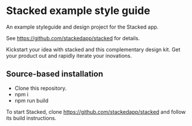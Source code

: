 # Stacked example style guide

An example styleguide and design project for the Stacked app.

See https://github.com/stackedapp/stacked for details.

Kickstart your idea with stacked and this complementary design kit. Get your product out and rapidly iterate your inovations.

## Source-based installation ##

* Clone this repository.
* npm i
* npm run build

To start Stacked, clone https://github.com/stackedapp/stacked and follow its build instructions.
